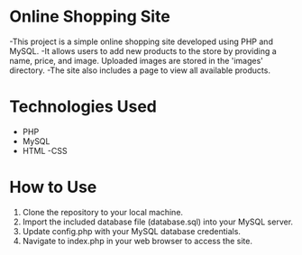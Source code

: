 # Online Shopping Site
-This project is a simple online shopping site developed using PHP and MySQL. 
-It allows users to add new products to the store by providing a name, price, and image. Uploaded images are stored in the 'images' directory.
-The site also includes a page to view all available products.

# Technologies Used
- PHP
- MySQL
- HTML
-CSS
# How to Use
1. Clone the repository to your local machine.
2. Import the included database file (database.sql) into your MySQL server.
3. Update config.php with your MySQL database credentials.
4. Navigate to index.php in your web browser to access the site.
